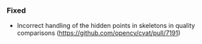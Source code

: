 ### Fixed

- Incorrect handling of the hidden points in skeletons in quality comparisons
  (<https://github.com/opencv/cvat/pull/7191>)